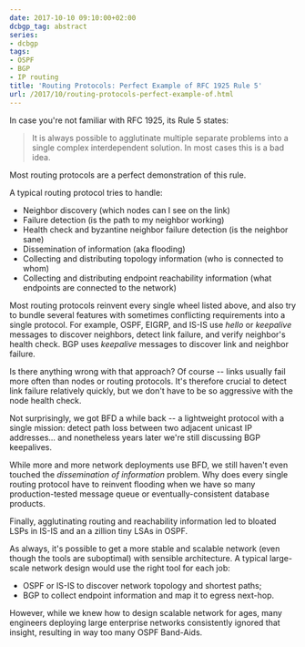 ```yaml
---
date: 2017-10-10 09:10:00+02:00
dcbgp_tag: abstract
series:
- dcbgp
tags:
- OSPF
- BGP
- IP routing
title: 'Routing Protocols: Perfect Example of RFC 1925 Rule 5'
url: /2017/10/routing-protocols-perfect-example-of.html
---
```

In case you're not familiar with RFC 1925, its Rule 5 states:

> It is always possible to agglutinate multiple separate problems into a single complex interdependent solution. In most cases this is a bad idea.

Most routing protocols are a perfect demonstration of this rule.
<!--more-->
A typical routing protocol tries to handle:

-   Neighbor discovery (which nodes can I see on the link)
-   Failure detection (is the path to my neighbor working)
-   Health check and byzantine neighbor failure detection (is the neighbor sane)
-   Dissemination of information (aka flooding)
-   Collecting and distributing topology information (who is connected to whom)
-   Collecting and distributing endpoint reachability information (what endpoints are connected to the network)

Most routing protocols reinvent every single wheel listed above, and also try to bundle several features with sometimes conflicting requirements into a single protocol. For example, OSPF, EIGRP, and IS-IS use *hello* or *keepalive* messages to discover neighbors, detect link failure, and verify neighbor's health check. BGP uses *keepalive* messages to discover link and neighbor failure.

Is there anything wrong with that approach? Of course -- links usually fail more often than nodes or routing protocols. It's therefore crucial to detect link failure relatively quickly, but we don't have to be so aggressive with the node health check.

Not surprisingly, we got BFD a while back -- a lightweight protocol with a single mission: detect path loss between two adjacent unicast IP addresses... and nonetheless years later we're still discussing BGP keepalives.

While more and more network deployments use BFD, we still haven't even touched the *dissemination of information* problem. Why does every single routing protocol have to reinvent flooding when we have so many production-tested message queue or eventually-consistent database products.

Finally, agglutinating routing and reachability information led to bloated LSPs in IS-IS and an a zillion tiny LSAs in OSPF.

As always, it's possible to get a more stable and scalable network (even though the tools are suboptimal) with sensible architecture. A typical large-scale network design would use the right tool for each job:

-   OSPF or IS-IS to discover network topology and shortest paths;
-   BGP to collect endpoint information and map it to egress next-hop.

However, while we knew how to design scalable network for ages, many engineers deploying large enterprise networks consistently ignored that insight, resulting in way too many OSPF Band-Aids.
